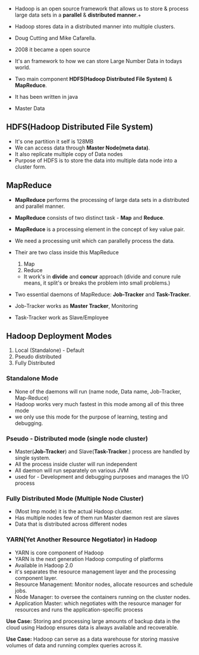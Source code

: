 

- Hadoop is an open source framework that allows us to store & process large data sets in a **parallel** & **distributed manner**.+
- Hadoop stores data in a distributed manner into multiple clusters.

-  Doug Cutting and Mike Cafarella.
- 2008 it became a open source
- It's an framework to how we can store Large Number Data in todays world.

- Two main component **HDFS(Hadoop Distributed File System)** & **MapReduce**.
-  It has been written in java
- Master Data



## **HDFS(Hadoop Distributed File System)**
- It's one partition it self is 128MB
-  We can access data through **Master Node(meta data)**.
- It also replicate multiple copy of Data nodes
- Purpose of HDFS is to store the data into multiple data node into a cluster form.


## **MapReduce**
- **MapReduce** performs the processing of large data sets in a distributed and parallel manner.
- **MapReduce** consists of two distinct task - **Map** and **Reduce**. 
- **MapReduce** is a processing element in the concept of key value pair.
 
- We need a processing unit which can parallelly process the data.
- Their are two class inside this MapReduce 
	1. Map
	2. Reduce
	- It work's in **divide** and **concur** approach (divide and conure rule means, it split's or breaks the problem into small problems.)
- Two essential daemons of MapReduce: **Job-Tracker** and **Task-Tracker**.
- Job-Tracker works as **Master Tracker**, Monitoring
- Task-Tracker work as Slave/Employee


## Hadoop Deployment Modes

1. Local (Standalone) - Default
2. Pseudo distributed
3. Fully Distributed 

### Standalone Mode
- None of the daemons will run (name node, Data name, Job-Tracker, Map-Reduce)
- Hadoop works very much fastest in this mode among all of this three mode
- we only use this mode for the purpose of learning, testing and debugging.

### Pseudo - Distributed mode (single node cluster)
- Master(**Job-Tracker**) and Slave(**Task-Tracker**.) process are handled by single system.
- All the process inside cluster will run independent 
- All daemon will run separately on various JVM
- used for - Development and debugging purposes and manages the I/O process

### Fully Distributed Mode (Multiple Node Cluster)
- (Most Imp mode) it is the actual Hadoop cluster.
- Has multiple nodes few of them run Master daemon rest are slaves
- Data that is distributed across different nodes


### **YARN(Yet Another Resource Negotiator) in Hadoop**

- YARN is core component of Hadoop
- YARN is the next generation Hadoop computing of platforms
- Available in Hadoop 2.0
- it's separates the resource management layer and the processing component layer.
- Resource Management: Monitor nodes, allocate resources and schedule jobs.
- Node Manager: to oversee the containers running on the cluster nodes.
- Application Master: which negotiates with  the resource manager for resources and runs the application-specific process 



**Use Case:** Storing and processing large amounts of backup data in the cloud using Hadoop ensures data is always available and recoverable.

**Use Case:** Hadoop can serve as a data warehouse for storing massive volumes of data and running complex queries across it.
